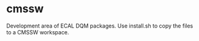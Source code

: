 cmssw
=====

Development area of ECAL DQM packages. Use install.sh to copy the files to a CMSSW workspace.
